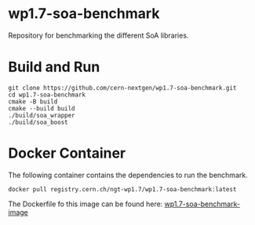 # wp1.7-soa-benchmark
Repository for benchmarking the different SoA libraries.

# Build and Run
```
git clone https://github.com/cern-nextgen/wp1.7-soa-benchmark.git
cd wp1.7-soa-benchmark
cmake -B build
cmake --build build
./build/soa_wrapper
./build/soa_boost
```

# Docker Container
The following container contains the dependencies to run the benchmark.
```
docker pull registry.cern.ch/ngt-wp1.7/wp1.7-soa-benchmark:latest
```
The Dockerfile fo this image can be found here: [wp1.7-soa-benchmark-image](https://github.com/cern-nextgen/wp1.7-soa-benchmark-image)
